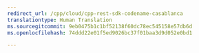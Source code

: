 ```yaml
---
redirect_url: /cpp/cloud/cpp-rest-sdk-codename-casablanca
translationtype: Human Translation
ms.sourcegitcommit: 9eb0475b1c1bf52138f60dc78ec545158e57db6d
ms.openlocfilehash: 74ddd22e01f5ed9026bc37f01baa3d9d052e0bd1

---
```




<!--HONumber=Jan17_HO1-->


